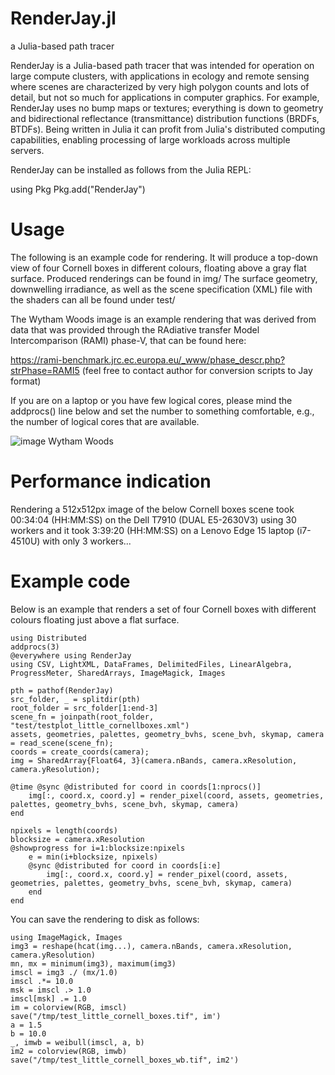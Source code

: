 # RenderJay.jl
a Julia-based path tracer

RenderJay is a Julia-based path tracer that was intended for operation on large compute clusters, with applications in ecology and remote sensing where scenes are characterized by very high polygon counts and lots of detail, but not so much for applications in computer graphics. For example, RenderJay uses no bump maps or textures; everything is down to geometry and bidirectional reflectance  (transmittance) distribution functions (BRDFs, BTDFs). Being written 
in Julia it can profit from Julia's distributed computing capabilities, enabling processing of large workloads across multiple servers.

RenderJay can be installed as follows from the Julia REPL:

using Pkg
Pkg.add("RenderJay")


# Usage

The following is an example code for rendering. It will produce a top-down view of four Cornell boxes in different colours, floating above a gray flat surface. Produced renderings can be found in img/ The surface geometry, downwelling irradiance, as well as the scene specification (XML) file with the shaders can all be found under test/

The Wytham Woods image is an example rendering that was derived from data that was provided through the RAdiative transfer Model Intercomparison (RAMI) phase-V, that can be found here:

https://rami-benchmark.jrc.ec.europa.eu/_www/phase_descr.php?strPhase=RAMI5
(feel free to contact author for conversion scripts to Jay format)

If you are on a laptop or you have few logical cores, please mind the addprocs() line below and set the number to something comfortable, e.g., the number of logical cores that are available.


![image Wytham Woods](https://github.com/martinvanleeuwen/RenderJay.jl/blob/main/img/wytham.png)

# Performance indication

Rendering a 512x512px image of the below Cornell boxes scene took 00:34:04 (HH:MM:SS) on the Dell T7910 (DUAL E5-2630V3) using 30 workers and it took 3:39:20 (HH:MM:SS) on a Lenovo Edge 15 laptop (i7-4510U) with only 3 workers...


# Example code

Below is an example that renders a set of four Cornell boxes with different colours floating just above a flat surface.

```
using Distributed
addprocs(3)
@everywhere using RenderJay
using CSV, LightXML, DataFrames, DelimitedFiles, LinearAlgebra, ProgressMeter, SharedArrays, ImageMagick, Images

pth = pathof(RenderJay)
src_folder, _ = splitdir(pth)
root_folder = src_folder[1:end-3]
scene_fn = joinpath(root_folder, "test/testplot_little_cornellboxes.xml")
assets, geometries, palettes, geometry_bvhs, scene_bvh, skymap, camera = read_scene(scene_fn);
coords = create_coords(camera);
img = SharedArray{Float64, 3}(camera.nBands, camera.xResolution, camera.yResolution);

@time @sync @distributed for coord in coords[1:nprocs()]
    img[:, coord.x, coord.y] = render_pixel(coord, assets, geometries, palettes, geometry_bvhs, scene_bvh, skymap, camera)
end

npixels = length(coords)
blocksize = camera.xResolution
@showprogress for i=1:blocksize:npixels
    e = min(i+blocksize, npixels)
    @sync @distributed for coord in coords[i:e]
        img[:, coord.x, coord.y] = render_pixel(coord, assets, geometries, palettes, geometry_bvhs, scene_bvh, skymap, camera)
    end
end
```

You can save the rendering to disk as follows:

```
using ImageMagick, Images
img3 = reshape(hcat(img...), camera.nBands, camera.xResolution, camera.yResolution)
mn, mx = minimum(img3), maximum(img3)
imscl = img3 ./ (mx/1.0)
imscl .*= 10.0
msk = imscl .> 1.0
imscl[msk] .= 1.0
im = colorview(RGB, imscl)
save("/tmp/test_little_cornell_boxes.tif", im')
a = 1.5
b = 10.0
_, imwb = weibull(imscl, a, b)
im2 = colorview(RGB, imwb)
save("/tmp/test_little_cornell_boxes_wb.tif", im2')
```
